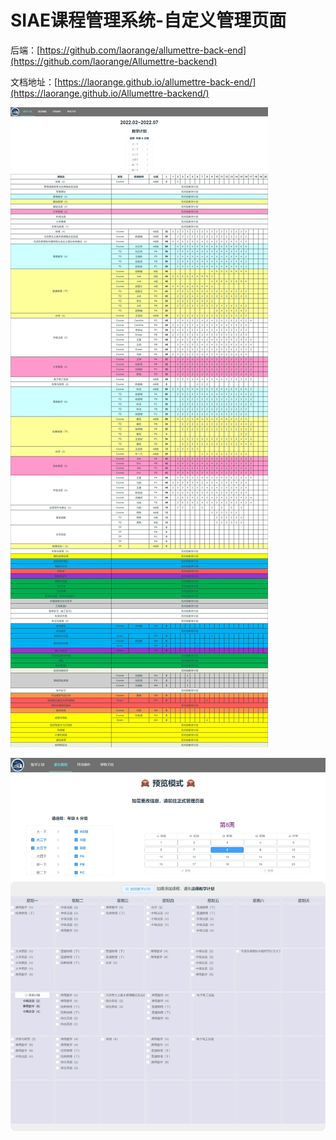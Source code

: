 # SIAE课程管理系统-自定义管理页面

后端：[https://github.com/laorange/allumettre-back-end](https://github.com/laorange/Allumettre-backend)

文档地址：[https://laorange.github.io/allumettre-back-end/](https://laorange.github.io/Allumettre-backend/)

![demo-pdc](demo-pdc.jpeg)



![demo.jpeg](demo-course.jpeg)
